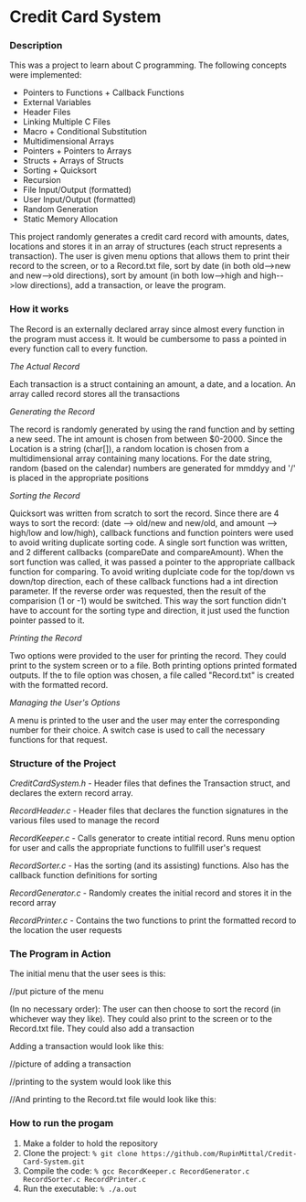 # Credit Card System

### Description

This was a project to learn about C programming. The following concepts were implemented:

* Pointers to Functions + Callback Functions
* External Variables
* Header Files
* Linking Multiple C Files
* Macro + Conditional Substitution
* Multidimensional Arrays
* Pointers + Pointers to Arrays
* Structs + Arrays of Structs
* Sorting + Quicksort
* Recursion
* File Input/Output (formatted)
* User Input/Output (formatted)
* Random Generation
* Static Memory Allocation

This project randomly generates a credit card record with amounts, dates, locations and stores 
it in an array of structures (each struct represents a transaction). The user is given menu options 
that allows them to print their record to the screen, or to a Record.txt file, sort by date (in both 
old-->new and new-->old directions), sort by amount (in both low-->high and high-->low directions), 
add a transaction, or leave the program.

### How it works

The Record is an externally declared array since almost every function in the program must access it. It would be 
cumbersome to pass a pointed in every function call to every function.

*The Actual Record*

Each transaction is a struct containing an amount, a date, and a location. An array called record stores
all the transactions

*Generating the Record*

The record is randomly generated by using the rand function and by setting a new seed. 
The int amount is chosen from between $0-2000. Since the Location is a string (char[]), 
a random location is chosen from a multidimensional array containing many locations. For the 
date string, random (based on the calendar) numbers are generated for mmddyy and '/' is placed 
in the appropriate positions

*Sorting the Record*

Quicksort was written from scratch to sort the record. Since there are 4 ways to sort the record: 
(date --> old/new and new/old, and amount --> high/low and low/high), callback functions and function pointers 
were used to avoid writing duplicate sorting code. A single sort function was written, and 2 different callbacks 
(compareDate and compareAmount). When the sort function was called, it was passed a pointer to the appropriate 
callback function for comparing. To avoid writing duplciate code for the top/down vs down/top direction, each of these 
callback functions had a int direction parameter. If the reverse order was requested, then the result of the comparision 
(1 or -1) would be switched. This way the sort function didn't have to account for the sorting type and direction, 
it just used the function pointer passed to it.

*Printing the Record*

Two options were provided to the user for printing the record. They could print to the system screen or to a file. Both 
printing options printed formated outputs. If the to file option was chosen, a file called "Record.txt" is created with 
the formatted record.

*Managing the User's Options*

A menu is printed to the user and the user may enter the corresponding number for their choice. A switch case is used to
call the necessary functions for that request. 

### Structure of the Project
*CreditCardSystem.h* - Header files that defines the Transaction struct, and declares the extern record array.

*RecordHeader.c* - Header files that declares the function signatures in the various files used to manage the record

*RecordKeeper.c* - Calls generator to create intitial record. Runs menu option for user and calls the appropriate functions 
                   to fullfill user's request

*RecordSorter.c* - Has the sorting (and its assisting) functions. Also has the callback function definitions for sorting

*RecordGenerator.c* - Randomly creates the initial record and stores it in the record array

*RecordPrinter.c* - Contains the two functions to print the formatted record to the location the user requests

### The Program in Action

The initial menu that the user sees is this:

//put picture of the menu

(In no necessary order): The user can then choose to sort the record (in whichever way they like). They could 
also print to the screen or to the Record.txt file. They could also add a transaction

Adding a transaction would look like this:

//picture of adding a transaction

//printing to the system would look like this

//And printing to the Record.txt file would look like this:

### How to run the progam

1. Make a folder to hold the repository
2. Clone the project: ```% git clone https://github.com/RupinMittal/Credit-Card-System.git```
3. Compile the code: ```% gcc RecordKeeper.c RecordGenerator.c RecordSorter.c RecordPrinter.c```
4. Run the executable: ```% ./a.out```